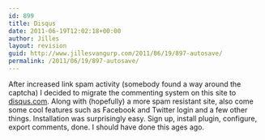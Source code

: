 ```yaml
---
id: 899
title: Disqus
date: 2011-06-19T12:02:18+00:00
author: Jilles
layout: revision
guid: http://www.jillesvangurp.com/2011/06/19/897-autosave/
permalink: /2011/06/19/897-autosave/
---
```

After increased link spam activity (somebody found a way around the captcha) I decided to migrate the commenting system on this site to <a href="http://www.disqus.com">disqus.com</a>. Along with (hopefully) a more spam resistant site, also come some cool features such as Facebook and Twitter login and a few other things. Installation was surprisingly easy. Sign up, install plugin, configure, export comments, done. I should have done this ages ago.
